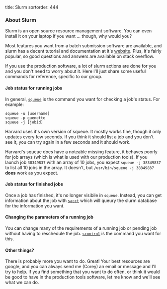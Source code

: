 title: Slurm
sortorder: 444

### About Slurm
Slurm is an open source resource management software.  You can even install it on your laptop if you want ... though, why would you?

Most features you want from a batch submission software are available, and slurm has a decent tutorial and documentation at it's [website](https://slurm.schedmd.com/).  Plus, it's fairly popular, so good questions and answers are available on stack overflow.

If you use the production software, a lot of slurm actions are done for you and you don't need to worry about it.  Here I'll just share some useful commands for reference, specific to our group.

#### Job status for running jobs

In general, [`squeue`](https://slurm.schedmd.com/squeue.html) is the command you want for checking a job's status.  For example:

```shell
squeue -u [username]
squeue -p guenette
squeue -j [jobid]
```
Harvard uses it's own version of squeue.  It mostly works fine, though it only updates every few seconds.  If you think it should list a job and you don't see it, you can try again in a few seconds and it should work.

Harvard's squeue does have a noteable missing feature, it behaves poorly for job arrays (which is what is used with our production tools).  If you launch job `38349837` with an array of 10 jobs, you expect `squeue -j 38349837` to list all 10 jobs in the array.  It doesn't, but `/usr/bin/squeue -j 38349837` **does** work as you expect.

#### Job status for finished jobs

Once a job has finished, it's no longer visibile in `squeue`.  Instead, you can get information about the job with [`sacct`](https://slurm.schedmd.com/sacct.html) which will queury the slurm database for the information you want.

#### Changing the parameters of a running job

You can change many of the requirements of a running job or pending job without having to reschedule the job.  [`scontrol`](https://slurm.schedmd.com/scontrol.html) is the command you want for this.

#### Other things?

There is probably more you want to do.  Great!  Your best resources are google, and you can always send me (Corey) an email or message and I'll try to help.  If you find something that you want to do often, or think it would be good to have in the production tools software, let me know and we'll see what we can do.